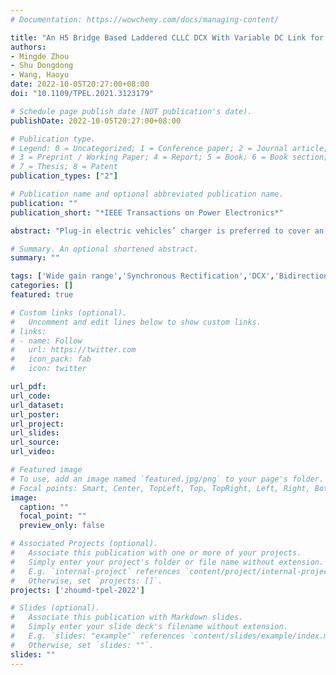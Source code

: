```yaml
---
# Documentation: https://wowchemy.com/docs/managing-content/

title: "An H5 Bridge Based Laddered CLLC DCX With Variable DC Link for PEV Charging Applications"
authors: 
- Mingde Zhou
- Shu Dongdong 
- Wang, Haoyu
date: 2022-10-05T20:27:00+08:00
doi: "10.1109/TPEL.2021.3123179"

# Schedule page publish date (NOT publication's date).
publishDate: 2022-10-05T20:27:00+08:00

# Publication type.
# Legend: 0 = Uncategorized; 1 = Conference paper; 2 = Journal article;
# 3 = Preprint / Working Paper; 4 = Report; 5 = Book; 6 = Book section;
# 7 = Thesis; 8 = Patent
publication_types: ["2"]

# Publication name and optional abbreviated publication name.
publication: ""
publication_short: "*IEEE Transactions on Power Electronics*"

abstract: "Plug-in electric vehicles’ charger is preferred to cover an ultrawide battery voltage range with the vehicle-to-grid capability. Conventional bidirectional resonant dc–dc converters suffer from the contradiction among wide voltage gain range, squeezed dc-link voltage span, and narrow switching frequency band. To solve the issue, this article proposes a novel H5-bridge-based bidirectional CLLC converter. By configuring the switch pattern, the H5-bridge can form the modes of single half-bridge, dual half-bridge, half full-bridge, and dual full-bridge, respectively. Correspondingly, six gain curves can be derived. Combined with the variable dc-link framework, the converter constrains the switching frequency in the vicinity of the resonant frequency with optimal efficiency. The converter achieves an ultrawide battery voltage range with a squeezed dc-link span. A bidirectionally synchronous rectification method is proposed to improve the efficiency further. To verify the proposed concept, a 1-kW rated prototype with a 320–420 V dc link is built and tested. It validates the battery voltage 55–420 V for charging and 230–420 V for discharging. Zero-voltage turn- on and zero-current turn- off are achieved in the rectifying mosfet s. The prototype exhibits 98.04% peak efficiency and good overall efficiency performance."

# Summary. An optional shortened abstract.
summary: ""

tags: ['Wide gain range','Synchronous Rectification','DCX','Bidirectional','DC/DC','PEV Charging','V2G/G2V']
categories: []
featured: true

# Custom links (optional).
#   Uncomment and edit lines below to show custom links.
# links:
# - name: Follow
#   url: https://twitter.com
#   icon_pack: fab
#   icon: twitter

url_pdf:
url_code:
url_dataset:
url_poster:
url_project:
url_slides:
url_source:
url_video:

# Featured image
# To use, add an image named `featured.jpg/png` to your page's folder. 
# Focal points: Smart, Center, TopLeft, Top, TopRight, Left, Right, BottomLeft, Bottom, BottomRight.
image:
  caption: ""
  focal_point: ""
  preview_only: false

# Associated Projects (optional).
#   Associate this publication with one or more of your projects.
#   Simply enter your project's folder or file name without extension.
#   E.g. `internal-project` references `content/project/internal-project/index.md`.
#   Otherwise, set `projects: []`.
projects: ['zhoumd-tpel-2022']

# Slides (optional).
#   Associate this publication with Markdown slides.
#   Simply enter your slide deck's filename without extension.
#   E.g. `slides: "example"` references `content/slides/example/index.md`.
#   Otherwise, set `slides: ""`.
slides: ""
---
```

